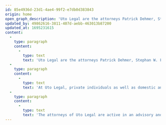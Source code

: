 ```yaml
---
id: 85e4936d-23d1-4ae4-99f2-e7db0d383843
origin: home
open_graph_description: 'Uto Legal are the attorneys Patrick Dehmer, Stephan W. Feierabend, Dr. Annatina Menn, Dr. Marco Neeser, Gianandrea Prader and Dr. Alesch Staehelin. They combine their legal expertise with many years of experience and in-depth industry-specific knowledge. In the interest of their clients, they always strive for tailor-made, efficient and creative solutions. Personal, passionate and to the point.'
updated_by: 49862616-3811-407d-aebb-463013b87200
updated_at: 1695231615
content:
  -
    type: paragraph
    content:
      -
        type: text
        text: 'Uto Legal are the attorneys Patrick Dehmer, Stephan W. Feierabend, Dr. Annatina Menn, Dr. Marco Neeser, Gianandrea Prader and Dr. Alesch Staehelin. They combine their legal expertise with many years of experience and in-depth industry-specific knowledge. In the interest of their clients, they always strive for tailor-made, efficient and creative solutions. Personal, passionate and to the point.'
  -
    type: paragraph
    content:
      -
        type: text
        text: 'At Uto Legal, private individuals as well as domestic and foreign companies from various industries, in particular the cultural and creative, the media, entertainment and communications as well as the tech, IT, telecom and data industries, will find support for all legal matters.'
  -
    type: paragraph
    content:
      -
        type: text
        text: 'The attorneys of Uto Legal are active in an advisory and litigation capacity and are admitted to practice before all Swiss civil, criminal, and administrative courts. If necessary, they can draw on a national and international network of other specialized lawyers, tax experts and other service providers.'
---
```

